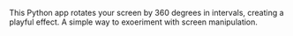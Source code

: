 This Python app rotates your screen by 360 degrees in intervals, creating a playful effect. A simple way to exoeriment with screen manipulation. 
